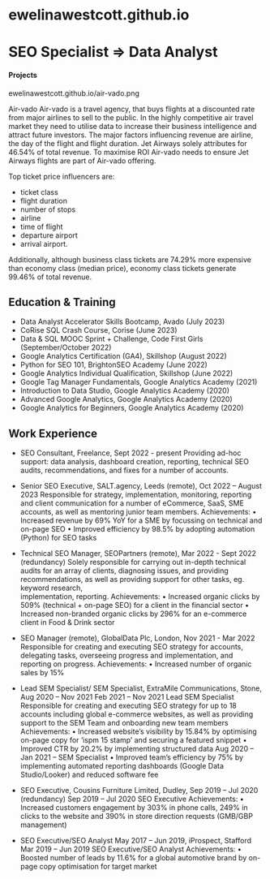 # ewelinawestcott.github.io

# SEO Specialist  => Data Analyst

#### Projects

ewelinawestcott.github.io/air-vado.png

Air-vado
Air-vado is a travel agency, that buys flights  at a discounted rate from major airlines to sell to the public. In the highly competitive air travel market they need to utilise data to increase their business intelligence and attract future investors.
The major factors influencing revenue are airline, the day of the flight and flight duration. Jet Airways solely attributes for 46.54% of total revenue. To maximise ROI Air-vado needs to ensure Jet Airways flights are part of Air-vado offering.

Top ticket price influencers are:
- ticket class
- flight duration
- number of stops
- airline
- time of flight
- departure airport
- arrival airport.

Additionally, although business class tickets are 74.29% more expensive than economy class (median price), economy class tickets generate 99.46% of total revenue. 


## Education & Training
- Data Analyst Accelerator Skills Bootcamp, Avado (July 2023)
- CoRise SQL Crash Course, Corise (June 2023)
- Data & SQL MOOC Sprint + Challenge, Code First Girls (September/October 2022)
- Google Analytics Certification (GA4), Skillshop (August 2022)
- Python for SEO 101, BrightonSEO Academy (June 2022)
- Google Analytics Individual Qualification, Skillshop (June 2022)
- Google Tag Manager Fundamentals, Google Analytics Academy (2021)
- Introduction to Data Studio, Google Analytics Academy (2020)
- Advanced Google Analytics, Google Analytics Academy (2020)
- Google Analytics for Beginners, Google Analytics Academy (2020)

## Work Experience
- SEO Consultant, Freelance, Sept 2022 - present
  Providing ad-hoc support: data analysis, dashboard creation, reporting, technical SEO audits, recommendations, and fixes for a number of accounts.

- Senior SEO Executive, SALT.agency, Leeds (remote), Oct 2022 – August 2023
  Responsible for strategy, implementation, monitoring, reporting and client communication for a number of eCommerce, SaaS, SME accounts, as well as mentoring junior team members.
Achievements:
•	Increased revenue by 69% YoY for a SME by focussing on technical and on-page SEO
•	Improved efficiency by 98.5% by adopting automation (Python) for SEO tasks

- Technical SEO Manager, SEOPartners (remote), Mar 2022 - Sept 2022 (redundancy)
  Solely responsible for carrying out in-depth technical audits for an array of clients, diagnosing issues, and providing recommendations, as well as providing support for other tasks, eg. keyword research,     
  implementation, reporting.
Achievements:
•	Increased organic clicks by 509% (technical + on-page SEO) for a client in the financial sector
•	Increased non-branded organic clicks by 296% for an e-commerce client in Food & Drink sector

- SEO Manager (remote), GlobalData Plc, London, Nov 2021 - Mar 2022
  Responsible for creating and executing SEO strategy for accounts, delegating tasks, overseeing progress and implementation, and reporting on progress.
Achievements:
•	Increased number of organic sales by 15%

- Lead SEM Specialist/ SEM Specialist, ExtraMile Communications, Stone, Aug 2020 – Nov 2021 
  Feb 2021 – Nov 2021 Lead SEM Specialist 
  Responsible for creating and executing SEO strategy for up to 18 accounts including global e-commerce websites, as well as providing support to the SEM Team and onboarding new team members
  Achievements:
•	Increased website’s visibility by 15.84% by optimising on-page copy for ‘ispm 15 stamp’ and securing a featured snippet
•	Improved CTR by 20.2% by implementing structured data
  Aug 2020 – Jan 2021 – SEM Specialist
•	Improved team’s efficiency by 75% by implementing automated reporting dashboards (Google Data Studio/Looker) and reduced software fee

- SEO Executive, Cousins Furniture Limited, Dudley, Sep 2019 – Jul 2020 (redundancy)
  Sep 2019 – Jul 2020 SEO Executive
Achievements:
•	Increased customers engagement by 303% in phone calls, 249% in clicks to the website and 390% in store direction requests (GMB/GBP management)

- SEO Executive/SEO Analyst May 2017 – Jun 2019, iProspect, Stafford
  Mar 2019 – Jun 2019 SEO Executive/SEO Analyst
Achievements:
•	Boosted number of leads by 11.6% for a global automotive brand by on-page copy optimisation for target market

